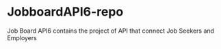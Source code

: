 # JobboardAPI6-repo
Job Board API6 contains the project of API that connect Job Seekers and Employers
